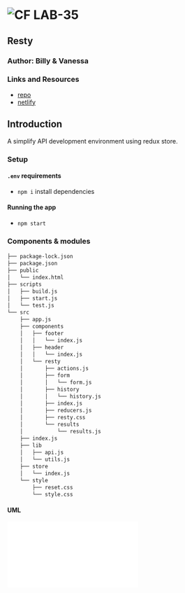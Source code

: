 ![CF](http://i.imgur.com/7v5ASc8.png) LAB-35
=================================================

## Resty

### Author: Billy & Vanessa

### Links and Resources
* [repo](https://github.com/Wei9023/lab-34)
* [netlify](https://billy-vanessa-resty.netlify.com/)

## Introduction
A simplify API development environment using redux store.


### Setup
#### `.env` requirements
* `npm i` install dependencies

#### Running the app
* `npm start`

### Components & modules
```
├── package-lock.json
├── package.json
├── public
│   └── index.html
├── scripts
│   ├── build.js
│   ├── start.js
│   └── test.js
└── src
    ├── app.js
    ├── components
    │   ├── footer
    │   │   └── index.js
    │   ├── header
    │   │   └── index.js
    │   └── resty
    │       ├── actions.js
    │       ├── form
    │       │   └── form.js
    │       ├── history
    │       │   └── history.js
    │       ├── index.js
    │       ├── reducers.js
    │       ├── resty.css
    │       └── results
    │           └── results.js
    ├── index.js
    ├── lib
    │   ├── api.js
    │   └── utils.js
    ├── store
    │   └── index.js
    └── style
        ├── reset.css
        └── style.css
```


#### UML
![uml](./assets/uml-lab35.pdf)